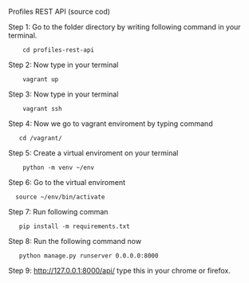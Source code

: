Profiles REST API (source cod)

Step 1: Go to the folder directory by writing following command in your terminal.
             
        cd profiles-rest-api
Step 2:  Now type in your terminal 
        
        vagrant up

Step 3: Now type in your terminal 
        
        vagrant ssh

Step 4: Now we go to vagrant enviroment by typing command

       cd /vagrant/
       
Step 5: Create a virtual enviroment on your terminal 
       
        python -m venv ~/env
        
Step 6: Go to the virtual enviroment 

      source ~/env/bin/activate
      
Step 7: Run following comman

       pip install -m requirements.txt
      
Step 8: Run the following command now

       python manage.py runserver 0.0.0.0:8000
       
Step 9: http://127.0.0.1:8000/api/ type this in your chrome or firefox.       
   
         
        
         
